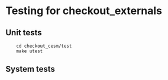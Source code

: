 # Testing for checkout_externals

## Unit tests

```SH
    cd checkout_cesm/test
    make utest
```

## System tests


